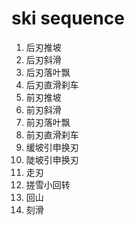 
# ski sequence

1. 后刃推坡
2. 后刃斜滑
3. 后刃落叶飘
4. 后刃直滑刹车
5. 前刃推坡
6. 前刃斜滑
7. 前刃落叶飘
8. 前刃直滑刹车
9. 缓坡引申换刃
10. 陡坡引申换刃
11. 走刃
12. 搓雪小回转
13. 回山
14. 刻滑

